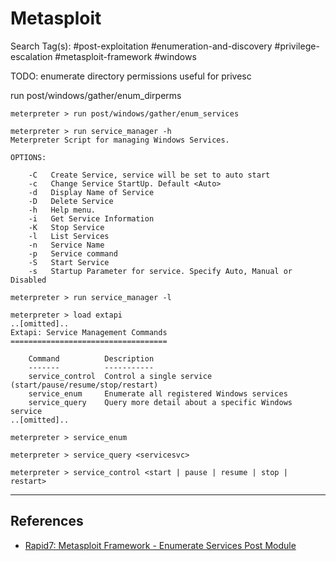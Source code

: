 # Metasploit

Search Tag(s): #post-exploitation #enumeration-and-discovery #privilege-escalation #metasploit-framework #windows

TODO: enumerate directory permissions useful for privesc

run post/windows/gather/enum_dirperms

```
meterpreter > run post/windows/gather/enum_services
```


```
meterpreter > run service_manager -h
Meterpreter Script for managing Windows Services.

OPTIONS:

    -C   Create Service, service will be set to auto start
    -c   Change Service StartUp. Default <Auto>
    -d   Display Name of Service
    -D   Delete Service
    -h   Help menu.
    -i   Get Service Information
    -K   Stop Service
    -l   List Services
    -n   Service Name
    -p   Service command
    -S   Start Service
    -s   Startup Parameter for service. Specify Auto, Manual or Disabled

meterpreter > run service_manager -l
```

```
meterpreter > load extapi
..[omitted]..
Extapi: Service Management Commands
===================================

    Command          Description
    -------          -----------
    service_control  Control a single service (start/pause/resume/stop/restart)
    service_enum     Enumerate all registered Windows services
    service_query    Query more detail about a specific Windows service
..[omitted]..
```


```
meterpreter > service_enum

meterpreter > service_query <servicesvc>

meterpreter > service_control <start | pause | resume | stop | restart>
```

---
## References

- [Rapid7: Metasploit Framework - Enumerate Services Post Module](https://github.com/rapid7/metasploit-framework/blob/master/documentation/modules/post/windows/gather/enum_services.md)